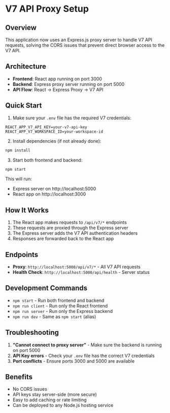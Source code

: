 # V7 API Proxy Setup

## Overview
This application now uses an Express.js proxy server to handle V7 API requests, solving the CORS issues that prevent direct browser access to the V7 API.

## Architecture
- **Frontend**: React app running on port 3000
- **Backend**: Express proxy server running on port 5000
- **API Flow**: React → Express Proxy → V7 API

## Quick Start

1. Make sure your `.env` file has the required V7 credentials:
```
REACT_APP_V7_API_KEY=your-v7-api-key
REACT_APP_V7_WORKSPACE_ID=your-workspace-id
```

2. Install dependencies (if not already done):
```bash
npm install
```

3. Start both frontend and backend:
```bash
npm start
```

This will run:
- Express server on http://localhost:5000
- React app on http://localhost:3000

## How It Works

1. The React app makes requests to `/api/v7/*` endpoints
2. These requests are proxied through the Express server
3. The Express server adds the V7 API authentication headers
4. Responses are forwarded back to the React app

## Endpoints

- **Proxy**: `http://localhost:5000/api/v7/*` - All V7 API requests
- **Health Check**: `http://localhost:5000/api/health` - Server status

## Development Commands

- `npm start` - Run both frontend and backend
- `npm run client` - Run only the React frontend
- `npm run server` - Run only the Express backend
- `npm run dev` - Same as `npm start` (alias)

## Troubleshooting

1. **"Cannot connect to proxy server"** - Make sure the backend is running on port 5000
2. **API Key errors** - Check your `.env` file has the correct V7 credentials
3. **Port conflicts** - Ensure ports 3000 and 5000 are available

## Benefits

- No CORS issues
- API keys stay server-side (more secure)
- Easy to add caching or rate limiting
- Can be deployed to any Node.js hosting service